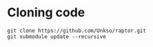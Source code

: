 # Cloning code

```
git clone https://github.com/Unkso/raptor.git
git submodule update --recursive
```

